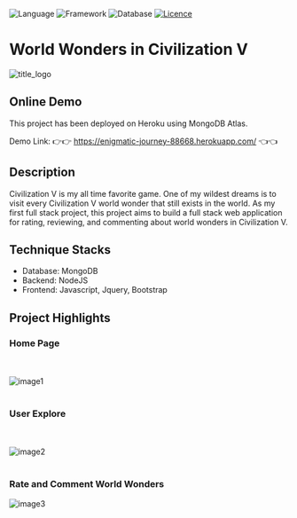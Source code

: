 ![Language](https://img.shields.io/badge/Language-JavaScript-red)
![Framework](https://img.shields.io/badge/Framework-Node.JS-brightgreen)
![Database](https://img.shields.io/badge/Database-MongoDB-yellow)
[![Licence](https://img.shields.io/badge/license-GPL--3.0-blue.svg)](https://github.com/XinzeWang/World-Wonders-In-Civilization-V/raw/master/LICENSE) 

# World Wonders in Civilization V

![title_logo](https://github.com/XinzeWang/World-Wonders-In-Civilization-V/raw/master/readme-resource/logo.png)

## Online Demo
This project has been deployed on Heroku using MongoDB Atlas.

Demo Link: 👉👉 https://enigmatic-journey-88668.herokuapp.com/ 👈👈

## Description
Civilization V is my all time favorite game. One of my wildest dreams is to visit every Civilization V world wonder that still exists in the world. As my first full stack project, this project aims to build a full stack web application for rating, reviewing, and commenting about world wonders in Civilization V.    

## Technique Stacks
* Database: MongoDB
* Backend: NodeJS
* Frontend: Javascript, Jquery, Bootstrap 

## Project Highlights
### Home Page
<br><br>
 ![image1](https://github.com/XinzeWang/World-Wonders-In-Civilization-V/raw/master/readme-resource/screen1.png)
 <br><br>
### User Explore 
<br><br>
 ![image2](https://github.com/XinzeWang/World-Wonders-In-Civilization-V/raw/master/readme-resource/screen2.png)
<br><br>
### Rate and Comment World Wonders
 ![image3](https://github.com/XinzeWang/World-Wonders-In-Civilization-V/raw/master/readme-resource/screen3.png)
<br><br>

